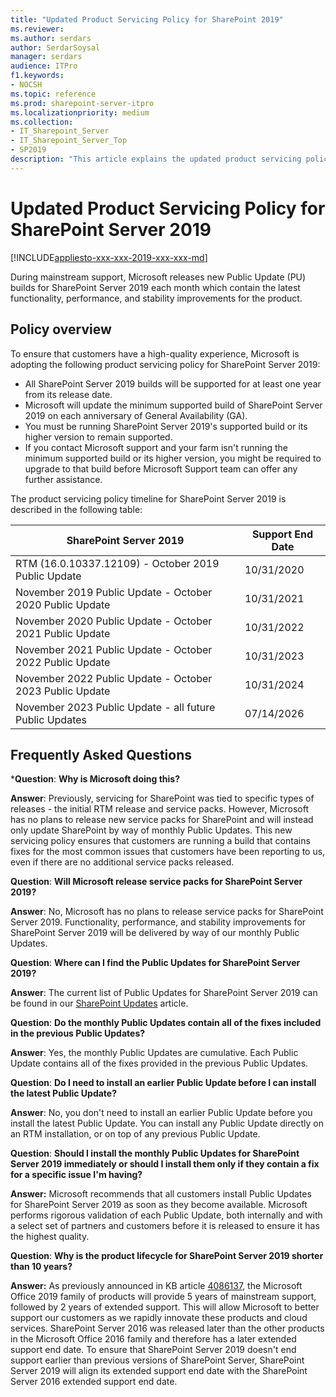 ```yaml
---
title: "Updated Product Servicing Policy for SharePoint 2019"
ms.reviewer:
ms.author: serdars
author: SerdarSoysal
manager: serdars
audience: ITPro
f1.keywords:
- NOCSH
ms.topic: reference
ms.prod: sharepoint-server-itpro
ms.localizationpriority: medium
ms.collection:
- IT_Sharepoint_Server
- IT_Sharepoint_Server_Top
- SP2019
description: "This article explains the updated product servicing policy of SharePoint Server 2019."
---
```


# Updated Product Servicing Policy for SharePoint Server 2019

[!INCLUDE[appliesto-xxx-xxx-2019-xxx-xxx-md](../includes/appliesto-xxx-xxx-2019-xxx-xxx-md.md)]

During mainstream support, Microsoft releases new Public Update (PU) builds for SharePoint Server 2019 each month which contain the latest functionality, performance, and stability improvements for the product.

## Policy overview

To ensure that customers have a high-quality experience, Microsoft is adopting the following product servicing policy for SharePoint Server 2019:

- All SharePoint Server 2019 builds will be supported for at least one year from its release date.
- Microsoft will update the minimum supported build of SharePoint Server 2019 on each anniversary of General Availability (GA).
- You must be running SharePoint Server 2019's supported build or its higher version to remain supported.
- If you contact Microsoft support and your farm isn't running the minimum supported build or its higher version, you might be required to upgrade to that build before Microsoft Support team can offer any further assistance.

The product servicing policy timeline for SharePoint Server 2019 is described in the following table:

|SharePoint Server 2019|Support End Date|
|---|---|
|RTM (16.0.10337.12109) - October 2019 Public Update|10/31/2020|
|November 2019 Public Update - October 2020 Public Update|10/31/2021|
|November 2020 Public Update - October 2021 Public Update|10/31/2022|
|November 2021 Public Update - October 2022 Public Update|10/31/2023|
|November 2022 Public Update - October 2023 Public Update|10/31/2024|
|November 2023 Public Update - all future Public Updates|07/14/2026|

## Frequently Asked Questions

 ***Question**: **Why is Microsoft doing this?**

 **Answer**: Previously, servicing for SharePoint was tied to specific types of releases - the initial RTM release and service packs. However, Microsoft has no plans to release new service packs for SharePoint and will instead only update SharePoint by way of monthly Public Updates. This new servicing policy ensures that customers are running a build that contains fixes for the most common issues that customers have been reporting to us, even if there are no additional service packs released.

 **Question**: **Will Microsoft release service packs for SharePoint Server 2019?**

 **Answer**: No, Microsoft has no plans to release service packs for SharePoint Server 2019. Functionality, performance, and stability improvements for SharePoint Server 2019 will be delivered by way of our monthly Public Updates.

 **Question**: **Where can I find the Public Updates for SharePoint Server 2019?**

 **Answer**: The current list of Public Updates for SharePoint Server 2019 can be found in our [SharePoint Updates](/officeupdates/sharepoint-updates) article.

 **Question**: **Do the monthly Public Updates contain all of the fixes included in the previous Public Updates?**

 **Answer**: Yes, the monthly Public Updates are cumulative. Each Public Update contains all of the fixes provided in the previous Public Updates.

 **Question**: **Do I need to install an earlier Public Update before I can install the latest Public Update?**

 **Answer**: No, you don't need to install an earlier Public Update before you install the latest Public Update. You can install any Public Update directly on an RTM installation, or on top of any previous Public Update.

 **Question**: **Should I install the monthly Public Updates for SharePoint Server 2019 immediately or should I install them only if they contain a fix for a specific issue I'm having?**

 **Answer:** Microsoft recommends that all customers install Public Updates for SharePoint Server 2019 as soon as they become available. Microsoft performs rigorous validation of each Public Update, both internally and with a select set of partners and customers before it is released to ensure it has the highest quality.

**Question**: **Why is the product lifecycle for SharePoint Server 2019 shorter than 10 years?**

**Answer:** As previously announced in KB article [4086137](https://support.microsoft.com/help/4086137/office-2019-on-premises-release-details-february-1-2018), the Microsoft Office 2019 family of products will provide 5 years of mainstream support, followed by 2 years of extended support.  This will allow Microsoft to better support our customers as we rapidly innovate these products and cloud services. SharePoint Server 2016 was released later than the other products in the Microsoft Office 2016 family and therefore has a later extended support end date.  To ensure that SharePoint Server 2019 doesn't end support earlier than previous versions of SharePoint Server, SharePoint Server 2019 will align its extended support end date with the SharePoint Server 2016 extended support end date.
